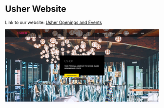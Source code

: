# Usher Website

Link to our website: [Usher Openings and Events](https://usher.events)

![](.gitbook/assets/usherwebsite.png)



